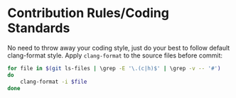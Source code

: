 # Contribution Rules/Coding Standards
No need to throw away your coding style, just do your best to follow default clang-format style.
Apply `clang-format` to the source files before commit:
```sh
for file in $(git ls-files | \grep -E '\.(c|h)$' | \grep -v -- '#')
do
    clang-format -i $file
done
```
